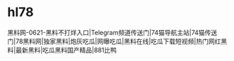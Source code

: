 # hl78
黑料网-0621-黑料不打烊入口|Telegram频道传送门|74猫导航主站|74猫传送门|78黑料网|独家黑料|炮灰吃瓜|网曝吃瓜|黑料在线|吃瓜下载短视频|热门网红黑料|最新黑料|吃瓜黑料国产精品|881比鸭
